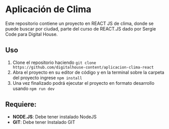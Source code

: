 # Aplicación de Clima

Este repositorio contiene un proyecto en REACT JS de clima, donde se puede buscar por ciudad, parte del curso de REACT.JS dado por Sergie Code para Digital House.

## Uso

1.  Clone el repositorio haciendo `git clone https://github.com/digitalhouse-content/aplicacion-clima-react`
2.  Abra el proyecto en su editor de código y en la terminal sobre la carpeta del proyecto ingrese `npm install`
3.  Una vez finalizado podrá ejecutar el proyecto en formato desarrollo usando `npm run dev`

## Requiere:

-   **NODE.JS**: Debe tener instalado NodeJS
-   **GIT**: Debe tener Instalado GIT